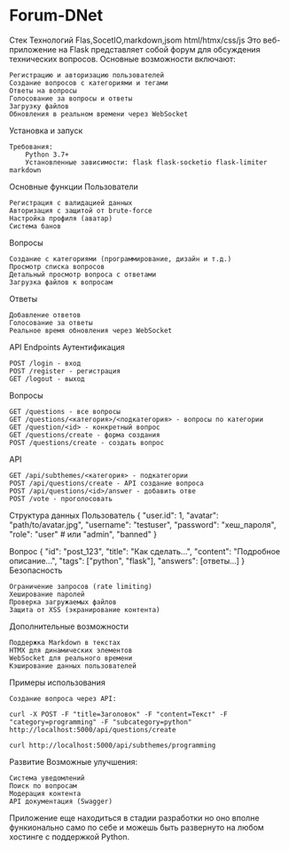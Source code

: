 # Forum-DNet
Стек Технологий
Flas,SocetIO,markdown,jsom
html/htmx/css/js
Это веб-приложение на Flask представляет собой форум для обсуждения технических вопросов. Основные возможности включают:

    Регистрацию и авторизацию пользователей
    Создание вопросов с категориями и тегами
    Ответы на вопросы
    Голосование за вопросы и ответы
    Загрузку файлов
    Обновления в реальном времени через WebSocket

Установка и запуск

    Требования:
        Python 3.7+
        Установленные зависимости: flask flask-socketio flask-limiter markdown

Основные функции
Пользователи

    Регистрация с валидацией данных
    Авторизация с защитой от brute-force
    Настройка профиля (аватар)
    Система банов

Вопросы

    Создание с категориями (программирование, дизайн и т.д.)
    Просмотр списка вопросов
    Детальный просмотр вопроса с ответами
    Загрузка файлов к вопросам

Ответы

    Добавление ответов
    Голосование за ответы
    Реальное время обновления через WebSocket

API Endpoints
Аутентификация

    POST /login - вход
    POST /register - регистрация
    GET /logout - выход

Вопросы

    GET /questions - все вопросы
    GET /questions/<категория>/<подкатегория> - вопросы по категории
    GET /question/<id> - конкретный вопрос
    GET /questions/create - форма создания
    POST /questions/create - создать вопрос

API

    GET /api/subthemes/<категория> - подкатегории
    POST /api/questions/create - API создание вопроса
    POST /api/questions/<id>/answer - добавить отве
    POST /vote - проголосовать

Структура данных
Пользователь
{
    "user.id": 1,
    "avatar": "path/to/avatar.jpg",
    "username": "testuser",
    "password": "хеш_пароля",
    "role": "user"  # или "admin", "banned"
}

Вопрос
{
    "id": "post_123",
    "title": "Как сделать...",
    "content": "Подробное описание...",
    "tags": ["python", "flask"],
    "answers": [ответы...]
}
Безопасность

    Ограничение запросов (rate limiting)
    Хеширование паролей
    Проверка загружаемых файлов
    Защита от XSS (экранирование контента)

Дополнительные возможности

    Поддержка Markdown в текстах
    HTMX для динамических элементов
    WebSocket для реального времени
    Кэширование данных пользователей

Примеры использования

    Создание вопроса через API:

    curl -X POST -F "title=Заголовок" -F "content=Текст" -F "category=programming" -F "subcategory=python" http://localhost:5000/api/questions/create

    curl http://localhost:5000/api/subthemes/programming

Развитие
Возможные улучшения:

    Система уведомлений
    Поиск по вопросам
    Модерация контента
    API документация (Swagger)

Приложение еще находиться в стадии разработки но оно вполне функионально само по себе и можешь быть  развернуто на любом хостинге с поддержкой Python.
